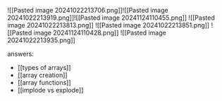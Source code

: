 ![[Pasted image 20241022213706.png]]![[Pasted image 20241022213919.png]]![[Pasted image 20241124110455.png]]
![[Pasted image 20241022213813.png]]
![[Pasted image 20241022213851.png]]
![[Pasted image 20241124110428.png]]
![[Pasted image 20241022213935.png]]

answers:

- [[types of arrays]]
- [[array creation]]
- [[array functions]]
- [[implode vs explode]]